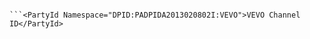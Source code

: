 ```<PartyId Namespace="DPID:PADPIDA2013020802I">O&O Channel ID</PartyId>

```<PartyId Namespace="DPID:PADPIDA2013020802I:VEVO">VEVO Channel ID</PartyId>
